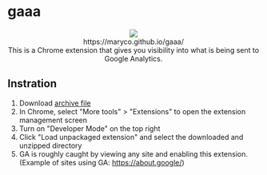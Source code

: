 # gaaa

<p align="center">
<img src="https://maryco.github.io/gaaa/favicon.svg"><br>
https://maryco.github.io/gaaa/<br>
This is a Chrome extension that gives you visibility into what is being sent to Google Analytics.
</p>

## Instration

1. Download [archive file](https://github.com/maryco/gaaa/blob/main/releases/gaaa-0.1.0.zip.)
1. In Chrome, select "More tools" > "Extensions" to open the extension management screen
1. Turn on "Developer Mode" on the top right
1. Click "Load unpackaged extension" and select the downloaded and unzipped directory
1. GA is roughly caught by viewing any site and enabling this extension. (Example of sites using GA: https://about.google/)

